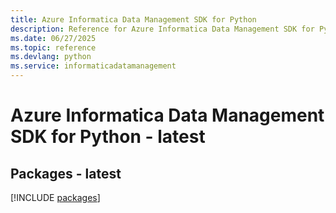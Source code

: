```yaml
---
title: Azure Informatica Data Management SDK for Python
description: Reference for Azure Informatica Data Management SDK for Python
ms.date: 06/27/2025
ms.topic: reference
ms.devlang: python
ms.service: informaticadatamanagement
---
```

# Azure Informatica Data Management SDK for Python - latest
## Packages - latest
[!INCLUDE [packages](informatica-data-management-index.md)]